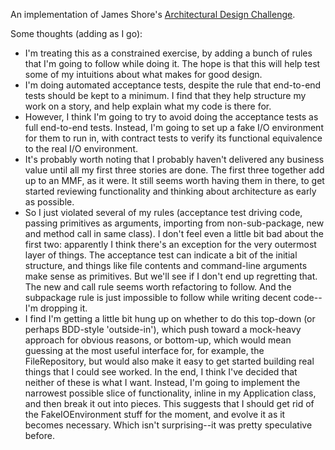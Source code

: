 An implementation of James Shore's
[Architectural Design Challenge](http://jamesshore.com/Blog/Architectural-Design-Challenge.html).

Some thoughts (adding as I go):
* I'm treating this as a constrained exercise, by adding a bunch of rules that I'm going to follow
  while doing it. The hope is that this will help test some of my intuitions about what makes for
  good design.
* I'm doing automated acceptance tests, despite the rule that end-to-end tests should be kept to a
  minimum. I find that they help structure my work on a story, and help explain what my code is
  there for.
* However, I think I'm going to try to avoid doing the acceptance tests as full end-to-end tests.
  Instead, I'm going to set up a fake I/O environment for them to run in, with contract tests to
  verify its functional equivalence to the real I/O environment.
* It's probably worth noting that I probably haven't delivered any business value until all my first
  three stories are done. The first three together add up to an MMF, as it were. It still seems
  worth having them in there, to get started reviewing functionality and thinking about architecture
  as early as possible.
* So I just violated several of my rules (acceptance test driving code, passing primitives as
  arguments, importing from non-sub-package, new and method call in same class). I don't feel even
  a little bit bad about the first two: apparently I think there's an exception for the very
  outermost layer of things. The acceptance test can indicate a bit of the initial structure, and
  things like file contents and command-line arguments make sense as primitives. But we'll see if I
  don't end up regretting that. The new and call rule seems worth refactoring to follow. And the
  subpackage rule is just impossible to follow while writing decent code--I'm dropping it.
* I find I'm getting a little bit hung up on whether to do this top-down (or perhaps BDD-style
  'outside-in'), which push toward a mock-heavy approach for obvious reasons, or bottom-up, which
  would mean guessing at the most useful interface for, for example, the FileRepository, but would
  also make it easy to get started building real things that I could see worked. In the end, I think
  I've decided that neither of these is what I want. Instead, I'm going to implement the narrowest
  possible slice of functionality, inline in my Application class, and then break it out into
  pieces. This suggests that I should get rid of the FakeIOEnvironment stuff for the moment, and
  evolve it as it becomes necessary. Which isn't surprising--it was pretty speculative before.